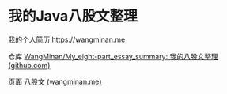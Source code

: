 # 我的Java八股文整理

我的个人简历 https://wangminan.me

仓库 [WangMinan/My_eight-part_essay_summary: 我的八股文整理 (github.com)](https://github.com/WangMinan/my_eight-part_essay_summary)

页面 [八股文 (wangminan.me)](https://wangminan.me/my_eight-part_essay_summary/)


